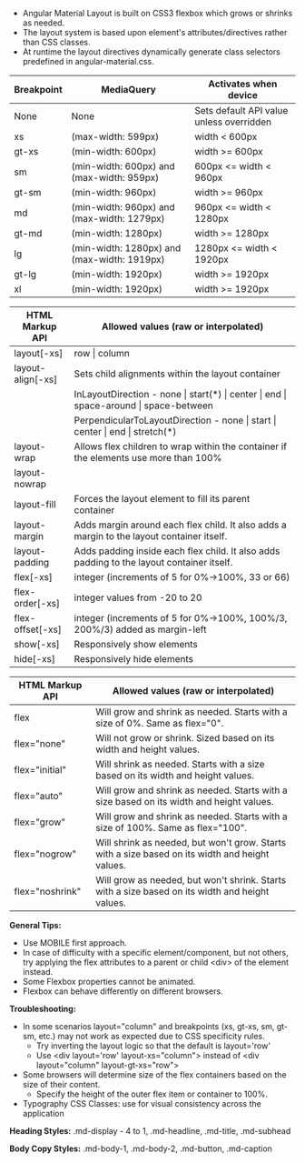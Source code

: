 - Angular Material Layout is built on CSS3 flexbox which grows or shrinks as needed.
- The layout system is based upon element's attributes/directives rather than CSS classes.
- At runtime the layout directives dynamically generate class selectors predefined in angular-material.css. 

Breakpoint | MediaQuery | Activates when device
--- | --- | ---
None | None	| Sets default API value unless overridden
xs | (max-width: 599px) | width < 600px
gt-xs | (min-width: 600px) | width >= 600px
sm | (min-width: 600px) and (max-width: 959px) | 600px <= width < 960px
gt-sm | (min-width: 960px) | width >= 960px
md | (min-width: 960px) and (max-width: 1279px) | 960px <= width < 1280px
gt-md | (min-width: 1280px) | width >= 1280px
lg | (min-width: 1280px) and (max-width: 1919px) | 1280px <= width < 1920px
gt-lg | (min-width: 1920px) | width >= 1920px
xl | (min-width: 1920px) | width >= 1920px

HTML Markup API | Allowed values (raw or interpolated)
--- | ---
layout[-xs] | row \| column
layout-align[-xs]	| Sets child alignments within the layout container
| | InLayoutDirection - none \| start(\*) \| center \| end \| space-around \| space-between
| | PerpendicularToLayoutDirection - none \| start \| center \| end \| stretch(\*)
layout-wrap |	Allows flex children to wrap within the container if the elements use more than 100%
layout-nowrap |
layout-fill | Forces the layout element to fill its parent container
layout-margin | Adds margin around each flex child. It also adds a margin to the layout container itself.
layout-padding | Adds padding inside each flex child. It also adds padding to the layout container itself.
flex[-xs] | integer (increments of 5 for 0%->100%, 33 or 66)
flex-order[-xs] | integer values from -20 to 20
flex-offset[-xs] | integer (increments of 5 for 0%->100%, 100%/3, 200%/3) added as margin-left
show[-xs] | Responsively show elements
hide[-xs] | Responsively hide elements

HTML Markup API | Allowed values (raw or interpolated)
--- | ---
flex | Will grow and shrink as needed. Starts with a size of 0%. Same as flex="0".
flex="none" | Will not grow or shrink. Sized based on its width and height values.
flex="initial" | Will shrink as needed. Starts with a size based on its width and height values.
flex="auto"| Will grow and shrink as needed. Starts with a size based on its width and height values.
flex="grow" | Will grow and shrink as needed. Starts with a size of 100%. Same as flex="100".
flex="nogrow" | Will shrink as needed, but won't grow. Starts with a size based on its width and height values.
flex="noshrink" | Will grow as needed, but won't shrink. Starts with a size based on its width and height values.

**General Tips:**
- Use MOBILE first approach.
- In case of difficulty with a specific element/component, but not others, try applying the flex attributes to a parent or child \<div\> of the element instead.
- Some Flexbox properties cannot be animated.
- Flexbox can behave differently on different browsers.

**Troubleshooting:**
- In some scenarios layout="column" and breakpoints (xs, gt-xs, sm, gt-sm, etc.) may not work as expected due to CSS specificity rules.
  - Try inverting the layout logic so that the default is layout='row'
  - Use \<div layout='row' layout-xs="column"\> instead of \<div layout="column" layout-gt-xs="row"\>
- Some browsers will determine size of the flex containers based on the size of their content.
  - Specify the height of the outer flex item or container to 100%.
- Typography CSS Classes: use for visual consistency across the application

**Heading Styles:**
.md-display - 4 to 1, .md-headline, .md-title, .md-subhead

**Body Copy Styles:**
.md-body-1, .md-body-2, .md-button, .md-caption
